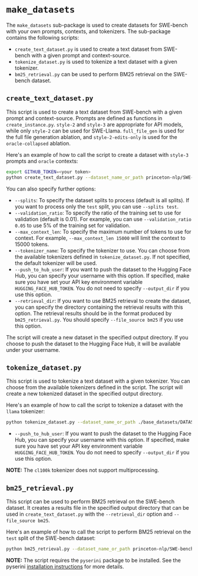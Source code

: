 # `make_datasets`
The `make_datasets` sub-package is used to create datasets for SWE-bench with your own prompts, contexts, and tokenizers.
The sub-package contains the following scripts:

- `create_text_dataset.py` is used to create a text dataset from SWE-bench with a given prompt and context-source.
- `tokenize_dataset.py` is used to tokenize a text dataset with a given tokenizer.
- `bm25_retrieval.py` can be used to perform BM25 retrieval on the SWE-bench dataset.

## `create_text_dataset.py`
This script is used to create a text dataset from SWE-bench with a given prompt and context-source.
Prompts are defined as functions in `create_instance.py`. `style-2` and `style-3` are appropriate for API models, while only `style-2` can be used for SWE-Llama.
`full_file_gen` is used for the full file generation ablation, and `style-2-edits-only`  is used for the `oracle-collapsed` ablation.

Here's an example of how to call the script to create a dataset with `style-3` prompts and `oracle` contexts:

```bash
export GITHUB_TOKEN=<your token>
python create_text_dataset.py --dataset_name_or_path princeton-nlp/SWE-bench --output_dir ./base_datasets --prompt_style style-3 --file_source oracle
```

You can also specify further options:

- `--splits`: To specify the dataset splits to process (default is all splits). If you want to process only the `test` split, you can use `--splits test`.
- `--validation_ratio`: To specify the ratio of the training set to use for validation (default is 0.01). For example, you can use `--validation_ratio 0.05` to use 5% of the training set for validation.
- `--max_context_len`: To specify the maximum number of tokens to use for context. For example, `--max_context_len 15000` will limit the context to 15000 tokens.
- `--tokenizer_name`: To specify the tokenizer to use. You can choose from the available tokenizers defined in `tokenize_dataset.py`. If not specified, the default tokenizer will be used.
- `--push_to_hub_user`: If you want to push the dataset to the Hugging Face Hub, you can specify your username with this option. If specified, make sure you have set your API key environment variable `HUGGING_FACE_HUB_TOKEN`. You do not need to specify `--output_dir` if you use this option.
- `--retrieval_dir`: If you want to use BM25 retrieval to create the dataset, you can specify the directory containing the retrieval results with this option. The retrieval results should be in the format produced by `bm25_retrieval.py`. You should specify `--file_source bm25` if you use this option.

The script will create a new dataset in the specified output directory. If you choose to push the dataset to the Hugging Face Hub, it will be available under your username.

## `tokenize_dataset.py`
This script is used to tokenize a text dataset with a given tokenizer. You can choose from the available tokenizers defined in the script. The script will create a new tokenized dataset in the specified output directory.

Here's an example of how to call the script to tokenize a dataset with the `llama` tokenizer:

```bash
python tokenize_dataset.py --dataset_name_or_path ./base_datasets/DATASET_NAME --output_dir ./tokenized_datasets --tokenizer_name llama --num_proc 20
```

- `--push_to_hub_user`: If you want to push the dataset to the Hugging Face Hub, you can specify your username with this option. If specified, make sure you have set your API key environment variable `HUGGING_FACE_HUB_TOKEN`. You do not need to specify `--output_dir` if you use this option.

__NOTE:__ The `cl100k` tokenizer does not support multiprocessing.

## `bm25_retrieval.py`
This script can be used to perform BM25 retrieval on the SWE-bench dataset. It creates a results file in the specified output directory that can be used in `create_text_dataset.py` with the `--retrieval_dir` option and `--file_source bm25`.

Here's an example of how to call the script to perform BM25 retrieval on the `test` split of the SWE-bench dataset:

```bash
python bm25_retrieval.py --dataset_name_or_path princeton-nlp/SWE-bench --output_dir ./retrieval_results --splits test
```

__NOTE:__ The script requires the `pyserini` package to be installed. See the pyserini [installation instructions](https://github.com/castorini/pyserini) for more details.